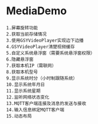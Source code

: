 # MediaDemo
	1.屏幕旋转功能
	2.获取当前存储情况
	3.使用GSYVideoPlayer实现边下边播
	4.GSYVideoPlayer清楚视频缓存
	5.自定义系统悬浮窗（需要系统悬浮窗权限）
	6.隐藏悬浮窗
	7.获取本机IP（需联网）
	8.获取本机型号
	9.显示系统时分（小时制跟随系统）
	10.显示系统年月日
	11.显示系统星期
	12.监听网络状态变化
	13.MQTT客户端连接及消息的发送与接收
	14.输入信息绑定MQTT客户端
	15.动态布局
